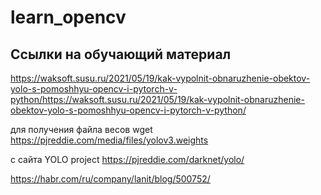 # learn_opencv

## Ссылки на обучающий материал
https://waksoft.susu.ru/2021/05/19/kak-vypolnit-obnaruzhenie-obektov-yolo-s-pomoshhyu-opencv-i-pytorch-v-python/https://waksoft.susu.ru/2021/05/19/kak-vypolnit-obnaruzhenie-obektov-yolo-s-pomoshhyu-opencv-i-pytorch-v-python/

для получения файла весов wget https://pjreddie.com/media/files/yolov3.weights

с сайта YOLO project https://pjreddie.com/darknet/yolo/

https://habr.com/ru/company/lanit/blog/500752/

